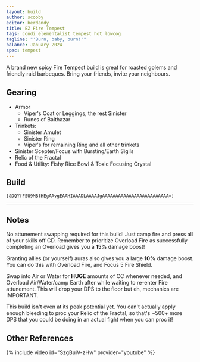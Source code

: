 ```yaml
---
layout: build
author: scooby
editor: berdandy
title: EZ Fire Tempest
tags: condi elementalist tempest hot lowcog
tagline: "'Burn, baby, burn!'"
balance: January 2024
spec: tempest
---
```


A brand new spicy Fire Tempest build is great for roasted golems and friendly raid barbeques. Bring your friends, invite your neighbours.

## Gearing

- Armor
	- Viper's Coat or Leggings, the rest Sinister
    - Runes of Balthazar
- Trinkets:
	- Sinister Amulet
	- Sinister Ring
	- Viper's for remaining Ring and all other trinkets
- Sinister Scepter/Focus with Bursting/Earth Sigils
- Relic of the Fractal
- Food & Utility: Fishy Rice Bowl & Toxic Focusing Crystal

## Build

`[&DQYfFSU9MBfHEgAAvgEAAHIAAADLAAAAJgAAAAAAAAAAAAAAAAAAAAAAAAA=]`

---

<div data-armory-embed='skills' data-armory-ids='29535,5734,5502,5542,5666'></div><div data-armory-embed='specializations' data-armory-ids='31,37,48' data-armory-31-traits='296,325,1510' data-armory-37-traits='253,257,1511' data-armory-48-traits='1886,1891,1839'></div>

## Notes

No attunement swapping required for this build! Just camp fire and press all of your skills off CD. Remember to prioritize Overload Fire as successfully completing an Overload gives you a **15%** damage boost!

Granting allies (or yourself) auras also gives you a large **10%** damage boost. You can do this with Overload Fire, and Focus 5 Fire Shield.

Swap into Air or Water for **HUGE** amounts of CC whenever needed, and Overload Air/Water/camp Earth after while waiting to re-enter Fire attunement. This will drop your DPS to the floor but eh, mechanics are IMPORTANT.

This build isn't even at its peak potential yet. You can't actually apply enough bleeding to proc your Relic of the Fractal, so that's ~500+ more DPS that you could be doing in an actual fight when you can proc it!

## Other References

{% include video id="SzgBuiV-zHw" provider="youtube" %}

